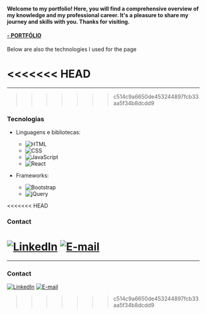 #### Welcome to my portfolio! Here, you will find a comprehensive overview of my knowledge and my professional career. It's a pleasure to share my journey and skills with you. Thanks for visiting.

<h4><a href="https://dnaka27.github.io/Portfolio_4/">- PORTFÓLIO</a></h4>

Below are also the technologies I used for the page

<<<<<<< HEAD
=======
---

>>>>>>> c514c9a6650de453244897fcb33aa5f34b8dcdd9
### Tecnologias

-   Linguagens e bibliotecas:

    -   ![HTML](https://img.shields.io/badge/HTML-E34F26?style=for-the-badge&logo=html5&logoColor=white)
    -   ![CSS](https://img.shields.io/badge/CSS-1572B6?style=for-the-badge&logo=css3&logoColor=white)
    -   ![JavaScript](https://img.shields.io/badge/JavaScript-F7DF1E?style=for-the-badge&logo=javascript&logoColor=white)
    -   ![React](https://img.shields.io/badge/React-61DAFB?style=for-the-badge&logo=react&logoColor=white)

-   Frameworks:
    -   ![Bootstrap](https://img.shields.io/badge/Bootstrap-5C2D91?style=for-the-badge&logo=bootstrap&logoColor=white)
    -   ![jQuery](https://img.shields.io/badge/jQuery-0769AD?style=for-the-badge&logo=jquery&logoColor=white)

<<<<<<< HEAD
### Contact

[![LinkedIn](https://img.shields.io/badge/LinkedIn-78d?style=for-the-badge&logo=linkedin&logoColor=0A0AAF)](https://www.linkedin.com/in/diogo-oike-kanefuku-23639b223/) [![E-mail](https://img.shields.io/badge/-Email-e9a?style=for-the-badge&logo=gmail&logoColor=E94D5F)](mailto:diogooikejapan@gmail.com)
=======
---

### Contact

[![LinkedIn](https://img.shields.io/badge/LinkedIn-78d?style=for-the-badge&logo=linkedin&logoColor=0A0AAF)](https://www.linkedin.com/in/diogo-oike-kanefuku-23639b223/) [![E-mail](https://img.shields.io/badge/-Email-e9a?style=for-the-badge&logo=gmail&logoColor=E94D5F)](mailto:diogooikejapan@gmail.com)
>>>>>>> c514c9a6650de453244897fcb33aa5f34b8dcdd9
